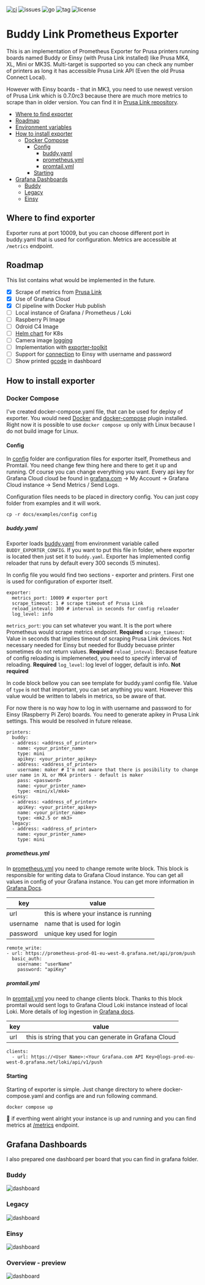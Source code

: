 [![ci](https://github.com/pstrobl96/buddy-prometheus-exporter/actions/workflows/ci.yml/badge.svg)](https://github.com/pstrobl96/buddy-prometheus-exporter/actions/workflows/ci.yml) ![issues](https://img.shields.io/github/issues/pstrobl96/buddy-prometheus-exporter) ![go](https://img.shields.io/github/go-mod/go-version/pstrobl96/buddy-prometheus-exporter) ![tag](https://img.shields.io/github/v/tag/pstrobl96/buddy-prometheus-exporter) ![license](https://img.shields.io/github/license/pstrobl96/buddy-prometheus-exporter)

# Buddy Link Prometheus Exporter

This is an implementation of Prometheus Exporter for Prusa printers running boards named Buddy or Einsy (with Prusa Link installed) like Prusa MK4, XL, Mini or MK3S. Multi-target is supported so you can check any number of printers as long it has accessible Prusa Link API (Even the old Prusa Connect Local).

However with Einsy boards - that in MK3, you need to use newest version of Prusa Link which is 0.7.0rc3 because there are much more metrics to scrape than in older version. You can find it in [Prusa Link repository](https://github.com/prusa3d/Prusa-Link/tree/0.7.0rc3).

- [Where to find exporter](#where-to-find-exporter)
- [Roadmap](#roadmap)
- [Environment variables](#environment-variables)
- [How to install exporter](#how-to-install-exporter)
  * [Docker Compose](#docker-compose)
    + [Config](#config)
      - [buddy.yaml](#buddyyaml)
      - [prometheus.yml](#prometheusyml)
      - [promtail.yml](#promtailyml)
    + [Starting](#starting)
- [Grafana Dashboards](#grafana-dashboards)
  * [Buddy](#buddy)
  * [Legacy](#legacy)
  * [Einsy](#einsy)

## Where to find exporter

Exporter runs at port 10009, but you can choose different port in buddy.yaml that is used for configuration. Metrics are accessible at `/metrics` endpoint.

## Roadmap

This list contains what would be implemented in the future.

- [x] Scrape of metrics from [Prusa Link](https://github.com/prusa3d/Prusa-Link/tree/0.7.0rc3)
- [x] Use of Grafana Cloud
- [x] CI pipeline with Docker Hub publish
- [ ] Local instance of Grafana / Prometheus / Loki
- [ ] Raspberry Pi Image
- [ ] Odroid C4 Image
- [ ] [Helm chart](#20) for K8s
- [ ] Camera image [logging](#18)
- [ ] Implementation with [exporter-toolkit](#22)
- [ ] Support for [connection](#21) to Einsy with username and password
- [ ] Show printed [gcode](#19) in dashboard

## How to install exporter

### Docker Compose

I've created docker-compose.yaml file, that can be used for deploy of exporter. You would need [Docker](https://docs.docker.com/engine/install/) and [docker-compose](https://docs.docker.com/compose/install/linux/) plugin installed. Right now it is possible to use `docker compose up` only with Linux because I do not build image for Linux.

#### Config

In [config](docs/examples/config) folder are configuration files for exporter itself, Prometheus and Promtail. You need change few thing here and there to get it up and running. Of course you can change everything you want. Every api key for Grafana Cloud cloud be found in [grafana.com](https://grafana.com/) -> My Account -> Grafana Cloud instance -> Send Metrics / Send Logs.

Configuration files needs to be placed in directory config. You can just copy folder from examples and it will work.

```
cp -r docs/examples/config config
```
##### buddy.yaml

Exporter loads [buddy.yaml](docs/examples/config/buddy.yaml) from environment variable called `BUDDY_EXPORTER_CONFIG`. If you want to put this file in folder, where exporter is located then just set it to `buddy.yaml`. Exporter has implemented config reloader that runs by default every 300 seconds (5 minutes).

In config file you would find two sections - exporter and printers. First one is used for configuration of exporter itself. 

```
exporter:
  metrics_port: 10009 # exporter port
  scrape_timeout: 1 # scrape timeout of Prusa Link
  reload_inteval: 300 # interval in seconds for config reloader
  log_level: info
```

`metrics_port`: you can set whatever you want. It is the port where Prometheus would scrape metrics endpoint. **Required**
`scrape_timeout`: Value in seconds that implies timeout of scraping Prusa Link devices. Not necessary needed for Einsy but needed for Buddy becuase printer sometimes do not return values. **Required**
`reload_inteval`: Because feature of config reloading is implemeneted, you need to specify interval of reloading. **Required**
`log_level`: log level of logger, default is info. **Not required**

In code block bellow you can see template for buddy.yaml config file. Value of `type` is not that important, you can set anything you want. However this value would be written to labels in metrics, so be aware of that.

For now there is no way how to log in with username and password to for Einsy (Raspberry Pi Zero) boards. You need to generate apikey in Prusa Link settings. This would be resolved in future release.

```
printers:
  buddy:
  - address: <address_of_printer>
    name: <your_printer_name>
    type: mini
    apikey: <your_printer_apikey>
  - address: <address_of_printer>
    username: maker # I'm not aware that there is posibility to change user name in XL or MK4 printers - default is maker
    pass: <password>
    name: <your_printer_name>
    type: <mini/xl/mk4>
  einsy:
  - address: <address_of_printer>
    apiKey: <your_printer_apikey>
    name: <your_printer_name>
    type: <mk2.5 or mk3>
  legacy:
  - address: <address_of_printer>
    name: <your_printer_name>
    type: mini
```

##### prometheus.yml

In [prometheus.yml](docs/examples/config/prometheus.yml) you need to change remote write block. This block is responsible for writing data to Grafana Cloud instance. You can get all values in config of your Grafana instance. You can get more information in [Grafana Docs](https://grafana.com/docs/grafana-cloud/data-configuration/metrics/metrics-prometheus/).

| key      | value                                  |
|----------|----------------------------------------|
| url      | this is where your instance is running |
| username | name that is used for login            |
| password | unique key used for login              |

```
remote_write:
- url: https://prometheus-prod-01-eu-west-0.grafana.net/api/prom/push
  basic_auth:
    username: "userName"
    password: "apiKey"
```

##### promtail.yml

In [promtail.yml](docs/examples/config/promtail.yml) you need to change clients block. Thanks to this block promtail would sent logs to Grafana Cloud Loki instance instead of local Loki. More details of log ingestion in [Grafana docs](https://grafana.com/docs/grafana-cloud/data-configuration/logs/collect-logs-with-promtail/).

| key      | value                                                 |
|----------|-------------------------------------------------------|
| url      | this is string that you can generate in Grafana Cloud |

```
clients:
  - url: https://<User Name>:<Your Grafana.com API Key>@logs-prod-eu-west-0.grafana.net/loki/api/v1/push
```

#### Starting

Starting of exporter is simple. Just change directory to where docker-compose.yaml and configs are and run following command.

```
docker compose up
```

:tada: if everthing went alright your instance is up and running and you can find metrics at [/metrics](http://localhost:10009/metrics) endpoint.

## Grafana Dashboards

I also prepared one dashboard per board that you can find in grafana folder.

### Buddy

![dashboard](docs/examples/grafana/buddy.png)

### Legacy

![dashboard](docs/examples/grafana/legacy.png)

### Einsy

![dashboard](docs/examples/grafana/einsy.png)

### Overview - preview

![dashboard](docs/examples/grafana/overview.png)
